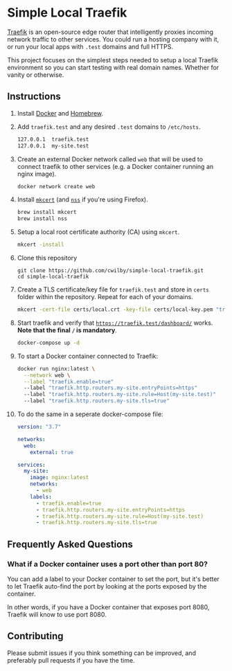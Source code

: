 # Simple Local Traefik

[Traefik](https://docs.traefik.io/) is an open-source edge router that intelligently proxies incoming network traffic to other services.  You could run a hosting company with it, or run your local apps with `.test` domains and full HTTPS.

This project focuses on the simplest steps needed to setup a local Traefik environment so you can start testing with real domain names.  Whether for vanity or otherwise.

## Instructions

1. Install [Docker](https://docs.docker.com/docker-for-mac/install/) and [Homebrew](https://brew.sh/).

2. Add `traefik.test` and any desired `.test` domains to `/etc/hosts`.
    ```bash
    127.0.0.1  traefik.test
    127.0.0.1  my-site.test
    ```

3. Create an external Docker network called `web` that will be used to connect traefik to other services (e.g. a Docker container running an nginx image).
    ```bash
    docker network create web
    ```

4. Install [`mkcert`](https://github.com/FiloSottile/mkcert) (and [`nss`](https://developer.mozilla.org/en-US/docs/Mozilla/Projects/NSS) if you're using Firefox).
    ```bash
    brew install mkcert
    brew install nss
    ```

5. Setup a local root certificate authority (CA) using `mkcert`.
    ```bash
    mkcert -install
    ```

6. Clone this repository
    ```
    git clone https://github.com/cwilby/simple-local-traefik.git
    cd simple-local-traefik
    ```

7. Create a TLS certificate/key file for `traefik.test` and store in `certs` folder within the repository.  Repeat for each of your domains.
    ```bash
    mkcert -cert-file certs/local.crt -key-file certs/local-key.pem "traefik.test"
    ```

8. Start traefik and verify that [`https://traefik.test/dashboard/`](https://traefik.test/dashboard/) works.  **Note that the final `/` is mandatory**.

    ```sh
    docker-compose up -d
    ```

9. To start a Docker container connected to Traefik:
    ```sh
    docker run nginx:latest \
      --network web \
      --label "traefik.enable=true"
      --label "traefik.http.routers.my-site.entryPoints=https"
      --label "traefik.http.routers.my-site.rule=Host(my-site.test)"
      --label "traefik.http.routers.my-site.tls=true"
    ```

10. To do the same in a seperate docker-compose file:
    ```yml
    version: "3.7"

    networks:
      web:
        external: true

    services:
      my-site:
        image: nginx:latest
        networks:
          - web
        labels:
          - traefik.enable=true
          - traefik.http.routers.my-site.entryPoints=https
          - traefik.http.routers.my-site.rule=Host(my-site.test)
          - traefik.http.routers.my-site.tls=true
    ```

## Frequently Asked Questions

### What if a Docker container uses a port other than port 80?

You can add a label to your Docker container to set the port, but it's better to let Traefik auto-find the port by looking at the ports exposed by the container.  

In other words, if you have a Docker container that exposes port 8080, Traefik will know to use port 8080.

## Contributing

Please submit issues if you think something can be improved, and preferably pull requests if you have the time.
